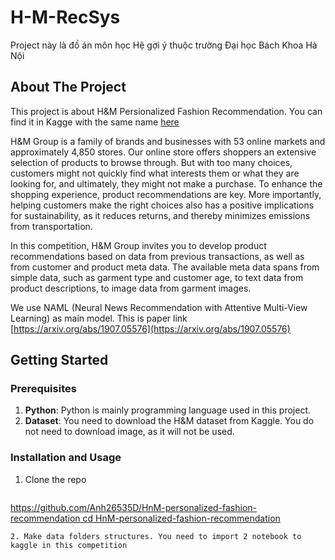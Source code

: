 # H-M-RecSys
Project này là đồ án môn học Hệ gợi ý thuộc trường Đại học Bách Khoa Hà Nội


<!-- ABOUT THE PROJECT -->
## About The Project

This project is about H&M Persionalized Fashion Recommendation. You can find it in Kagge with the same name [here](https://www.kaggle.com/competitions/h-and-m-personalized-fashion-recommendations)

H&M Group is a family of brands and businesses with 53 online markets and approximately 4,850 stores. Our online store offers shoppers an extensive selection of products to browse through. But with too many choices, customers might not quickly find what interests them or what they are looking for, and ultimately, they might not make a purchase. To enhance the shopping experience, product recommendations are key. More importantly, helping customers make the right choices also has a positive implications for sustainability, as it reduces returns, and thereby minimizes emissions from transportation.

In this competition, H&M Group invites you to develop product recommendations based on data from previous transactions, as well as from customer and product meta data. The available meta data spans from simple data, such as garment type and customer age, to text data from product descriptions, to image data from garment images.

We use NAML (Neural News Recommendation with Attentive Multi-View Learning) as main model. This is paper link [https://arxiv.org/abs/1907.05576](https://arxiv.org/abs/1907.05576)

<!-- GETTING STARTED -->
## Getting Started

### Prerequisites

1. **Python**: Python is mainly programming language used in this project.
2. **Dataset**: You need to download the H&M dataset from Kaggle. You do not need to download image, as it will not be used.

### Installation and Usage

1. Clone the repo
   ```
[  https://github.com/Anh26535D/HnM-personalized-fashion-recommendation
   cd HnM-personalized-fashion-recommendation](https://github.com/VHN1305/H-M-RecSys.git)
   ```
2. Make data folders structures. You need to import 2 notebook to kaggle in this competition
